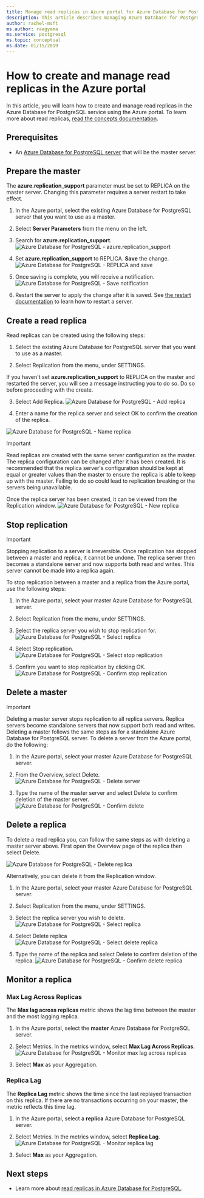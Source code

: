 ```yaml
---
title: Manage read replicas in Azure portal for Azure Database for PostgreSQL
description: This article describes managing Azure Database for PostgreSQL read replicas in Azure portal.
author: rachel-msft
ms.author: raagyema
ms.service: postgresql
ms.topic: conceptual
ms.date: 01/15/2019
---
```


# How to create and manage read replicas in the Azure portal
In this article, you will learn how to create and manage read replicas in the Azure Database for PostgreSQL service using the Azure portal. To learn more about read replicas, [read the concepts documentation](concepts-read-replicas.md).

## Prerequisites
- An [Azure Database for PostgreSQL server](quickstart-create-server-database-portal.md) that will be the master server.

## Prepare the master
The **azure.replication_support** parameter must be set to REPLICA on the master server. Changing this parameter requires a server restart to take effect.

1. In the Azure portal, select the existing Azure Database for PostgreSQL server that you want to use as a master.

2. Select **Server Parameters** from the menu on the left.

3. Search for **azure.replication_support**.
   ![Azure Database for PostgreSQL - azure.replication_support](./media/howto-read-replicas-portal/azure-replication-parameter.png)

4. Set **azure.replication_support** to REPLICA. **Save** the change.
   ![Azure Database for PostgreSQL - REPLICA and save](./media/howto-read-replicas-portal/save-parameter-replica.png)

5. Once saving is complete, you will receive a notification.
   ![Azure Database for PostgreSQL - Save notification](./media/howto-read-replicas-portal/parameter-save-notification.png)

6. Restart the server to apply the change after it is saved. See [the restart documentation](howto-restart-server-portal.md) to learn how to restart a server.

## Create a read replica
Read replicas can be created using the following steps:
1.	Select the existing Azure Database for PostgreSQL server that you want to use as a master. 

2.	Select Replication from the menu, under SETTINGS.

   If you haven't set **azure.replication_support** to REPLICA on the master and restarted the server, you will see a message instructing you to do so. Do so before proceeding with the create.

3.	Select Add Replica.
   ![Azure Database for PostgreSQL - Add replica](./media/howto-read-replicas-portal/add-replica.png)

4.	Enter a name for the replica server and select OK to confirm the creation of the replica.

   ![Azure Database for PostgreSQL - Name replica](./media/howto-read-replicas-portal/name-replica.png) 

> [!IMPORTANT]
> Read replicas are created with the same server configuration as the master. The replica configuration can be changed after it has been created. It is recommended that the replica server's configuration should be kept at equal or greater values than the master to ensure the replica is able to keep up with the master. Failing to do so could lead to replication breaking or the servers being unavailable.

Once the replica server has been created, it can be viewed from the Replication window.
![Azure Database for PostgreSQL - New replica](./media/howto-read-replicas-portal/list-replica.png)
 

## Stop replication

> [!IMPORTANT]
> Stopping replication to a server is irreversible. Once replication has stopped between a master and replica, it cannot be undone. The replica server then becomes a standalone server and now supports both read and writes. This server cannot be made into a replica again.

To stop replication between a master and a replica from the Azure portal, use the following steps:
1.	In the Azure portal, select your master Azure Database for PostgreSQL server.

2.	Select Replication from the menu, under SETTINGS.

3.	Select the replica server you wish to stop replication for.
   ![Azure Database for PostgreSQL - Select replica](./media/howto-read-replicas-portal/select-replica.png)
 
4.	Select Stop replication.
   ![Azure Database for PostgreSQL - Select stop replication](./media/howto-read-replicas-portal/select-stop-replication.png)
 
5.	Confirm you want to stop replication by clicking OK.
   ![Azure Database for PostgreSQL - Confirm stop replication](./media/howto-read-replicas-portal/confirm-stop-replication.png)
 

## Delete a master

> [!IMPORTANT]
> Deleting a master server stops replication to all replica servers. Replica servers become standalone servers that now support both read and writes.
Deleting a master follows the same steps as for a standalone Azure Database for PostgreSQL server. To delete a server from the Azure portal, do the following:
1.	In the Azure portal, select your master Azure Database for PostgreSQL server.

2.	From the Overview, select Delete.
   ![Azure Database for PostgreSQL - Delete server](./media/howto-read-replicas-portal/delete-server.png)
 
3.	Type the name of the master server and select Delete to confirm deletion of the master server.
   ![Azure Database for PostgreSQL - Confirm delete](./media/howto-read-replicas-portal/confirm-delete.png)
 

## Delete a replica
To delete a read replica you, can follow the same steps as with deleting a master server above. First open the Overview page of the replica then select Delete.

   ![Azure Database for PostgreSQL - Delete replica](./media/howto-read-replicas-portal/delete-replica.png)
 
Alternatively, you can delete it from the Replication window.
1.	In the Azure portal, select your master Azure Database for PostgreSQL server.

2.	Select Replication from the menu, under SETTINGS.

3.	Select the replica server you wish to delete. 
   ![Azure Database for PostgreSQL - Select replica](./media/howto-read-replicas-portal/select-replica.png)
 
4.	Select Delete replica
   ![Azure Database for PostgreSQL - Select delete replica](./media/howto-read-replicas-portal/select-delete-replica.png)
 
5.	Type the name of the replica and select Delete to confirm deletion of the replica.
   ![Azure Database for PostgreSQL - Confirm delete replica](./media/howto-read-replicas-portal/confirm-delete-replica.png)
 

## Monitor a replica
### Max Lag Across Replicas
The **Max lag across replicas** metric shows the lag time between the master and the most lagging replica. 

1.	In the Azure portal, select the **master** Azure Database for PostgreSQL server.

2.	Select Metrics. In the metrics window, select **Max Lag Across Replicas**.
    ![Azure Database for PostgreSQL - Monitor max lag across replicas](./media/howto-read-replicas-portal/select-max-lag.png)
 
3.	Select **Max** as your Aggregation. 

### Replica Lag
The **Replica Lag** metric shows the time since the last replayed transaction on this replica. If there are no transactions occurring on your master, the metric reflects this time lag.

1.	In the Azure portal, select a **replica** Azure Database for PostgreSQL server.

2.	Select Metrics. In the metrics window, select **Replica Lag**.
   ![Azure Database for PostgreSQL - Monitor replica lag](./media/howto-read-replicas-portal/select-replica-lag.png)
 
3.	Select **Max** as your Aggregation. 
 
## Next steps
- Learn more about [read replicas in Azure Database for PostgreSQL](concepts-read-replicas.md).